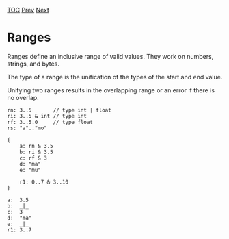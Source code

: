 [TOC](Readme.md) [Prev](numbers.md) [Next](rangedef.md)

# Ranges

Ranges define an inclusive range of valid values.
They work on numbers, strings, and bytes.

The type of a range is the unification of the types of the start and end
value.

Unifying two ranges results in the overlapping range or an error if there
is no overlap.

<!-- CUE editor -->
```
rn: 3..5       // type int | float
ri: 3..5 & int // type int
rf: 3..5.0     // type float
rs: "a".."mo"

{
    a: rn & 3.5
    b: ri & 3.5
    c: rf & 3
    d: "ma"
    e: "mu"

    r1: 0..7 & 3..10
}
```

<!-- result -->
```
a:  3.5
b:  _|_
c:  3
d:  "ma"
e:  _|_
r1: 3..7
```
